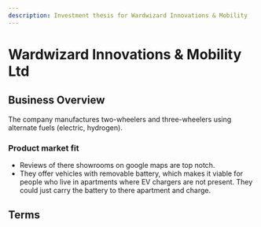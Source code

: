 ```yaml
---
description: Investment thesis for Wardwizard Innovations & Mobility
---
```



# Wardwizard Innovations & Mobility Ltd


## Business Overview

The company manufactures two-wheelers and three-wheelers using alternate fuels (electric, hydrogen).

### Product market fit
- Reviews of there showrooms on google maps are top notch. 
- They offer vehicles with removable battery, which makes it viable for people who live in apartments where EV chargers are not present. They could just carry the battery to there apartment and charge.



## Terms


